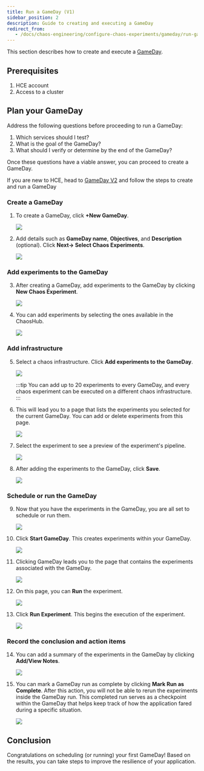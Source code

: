 ```yaml
---
title: Run a GameDay (V1)
sidebar_position: 2
description: Guide to creating and executing a GameDay
redirect_from:
   - /docs/chaos-engineering/configure-chaos-experiments/gameday/run-gameday
---
```


This section describes how to create and execute a [GameDay](/docs/chaos-engineering/features/gameday/introduction-to-gameday.md).

## Prerequisites

1. HCE account
2. Access to a cluster

## Plan your GameDay

Address the following questions before proceeding to run a GameDay:

1. Which services should I test?
2. What is the goal of the GameDay?
3. What should I verify or determine by the end of the GameDay?

Once these questions have a viable answer, you can proceed to create a GameDay.

If you are new to HCE, head to [GameDay V2](/docs/chaos-engineering/features/gameday/gameday-v2.md) and follow the steps to create and run a GameDay

### Create a GameDay

1. To create a GameDay, click **+New GameDay**.

      ![](./static/run-gameday/1-landing-page.png)

2. Add details such as **GameDay name**, **Objectives**, and **Description** (optional). Click **Next-> Select Chaos Experiments**.

   ![](./static/run-gameday/2-create-new-gameday.png)

### Add experiments to the GameDay

3. After creating a GameDay, add experiments to the GameDay by clicking **New Chaos Experiment**.

   ![](./static/run-gameday/3-add-experiments-to-gameday.png)

4. You can add experiments by selecting the ones available in the ChaosHub.

   ![](./static/run-gameday/4-list-experiments-from-chaoshub.png)

### Add infrastructure

5. Select a chaos infrastructure. Click **Add experiments to the GameDay**.

   ![](./static/run-gameday/6-add-experiments-to-gameday.png)

   :::tip
   You can add up to 20 experiments to every GameDay, and every chaos experiment can be executed on a different chaos infrastructure.
   :::

6. This will lead you to a page that lists the experiments you selected for the current GameDay. You can add or delete experiments from this page.

   ![](./static/run-gameday/7-add-multiple-experiments.png)

7. Select the experiment to see a preview of the experiment's pipeline.

   ![](./static/run-gameday/8-view-exp.png)

8. After adding the experiments to the GameDay, click **Save**.

   ![](./static/run-gameday/9-save-experiment.png)

### Schedule or run the GameDay

9. Now that you have the experiments in the GameDay, you are all set to schedule or run them.

   ![](./static/run-gameday/10-gameday-created.png)

10. Click **Start GameDay**. This creates experiments within your GameDay.

      ![](./static/run-gameday/11-start-gameday.png)

11. Clicking GameDay leads you to the page that contains the experiments associated with the GameDay.

      ![](./static/run-gameday/12-gameday-in-progress.png)

12. On this page, you can **Run** the experiment.

      ![](./static/run-gameday/13-gameday-details.png)

13. Click **Run Experiment**. This begins the execution of the experiment.

      ![](./static/run-gameday/14-run-experiment.png)


### Record the conclusion and action items

14. You can add a summary of the experiments in the GameDay by clicking **Add/View Notes**.

      ![](./static/run-gameday/15-summary-at-exp-level.png)

15. You can mark a GameDay run as complete by clicking **Mark Run as Complete**. After this action, you will not be able to rerun the experiments inside the GameDay run. This completed run serves as a checkpoint within the GameDay that helps keep track of how the application fared during a specific situation.

      ![](./static/run-gameday/17-run-complete.png)

## Conclusion

Congratulations on scheduling (or running) your first GameDay! Based on the results, you can take steps to improve the resilience of your application.